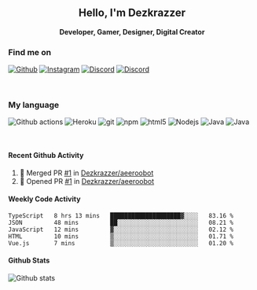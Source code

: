 <h2 align="center"> Hello, I'm Dezkrazzer</h2>
<p align="center"><b>Developer, Gamer, Designer, Digital Creator</b></p>

<h3>Find me on</h3>
<p>
<a href="https://github.com/Dezkrazzer" target="_blank"><img alt="Github" src="https://img.shields.io/badge/GitHub-%2312100E.svg?style=for-the-badge&logo=Github&logoColor=white" /></a>
<a href="https://www.instagram.com/dezkrazzer_/" target="_blank"><img alt="Instagram" src="https://img.shields.io/badge/-instagram-E4405F?style=for-the-badge&logo=instagram&logoColor=white" /></a>
<a href="https://discord.gg/XAN2AJr" target="_blank"><img alt="Discord" src="https://img.shields.io/badge/-Discord-7289DA?style=for-the-badge&logo=discord&logoColor=white" /></a>
<a href="https://www.youtube.com/channel/UCho0s4LYgbs4nqXjwAASjTQ" target="_blank"><img alt="Discord" src="https://img.shields.io/badge/-YouTube-f10707?style=for-the-badge&logo=youtube&logoColor=white" /></a>

</p>

<br />

<h3>My language</h3>
<p>
  <img alt="Github actions" src="https://img.shields.io/badge/-Github_Actions-2088FF?style=flat-square&logo=github-actions&logoColor=white" />
  <img alt="Heroku" src="https://img.shields.io/badge/-Heroku-430098?style=flat-square&logo=heroku&logoColor=white" />
  <img alt="git" src="https://img.shields.io/badge/-Git-F05032?style=flat-square&logo=git&logoColor=white" />
  <img alt="npm" src="https://img.shields.io/badge/-NPM-CB3837?style=flat-square&logo=npm&logoColor=white" />
  <img alt="html5" src="https://img.shields.io/badge/-HTML5-E34F26?style=flat-square&logo=html5&logoColor=white" />
  <img alt="Nodejs" src="https://img.shields.io/badge/-Nodejs-43853d?style=flat-square&logo=Node.js&logoColor=white" />
  <img alt="Java" src="https://img.shields.io/badge/-Javascript-f1c40f?style=flat-square&logo=Javascript&logoColor=white" />
  <img alt="Java" src="https://img.shields.io/badge/-Bootstrap-007396?style=flat-square&logo=Bootstrap&logoColor=white" />
</p>


<br/>

#### Recent Github Activity

<!--START_SECTION:activity-->
1. 🎉 Merged PR [#1](https://github.com//Dezkrazzer/aeeroobot/pull/1) in [Dezkrazzer/aeeroobot](https://github.com//Dezkrazzer/aeeroobot)
2. 💪 Opened PR [#1](https://github.com//Dezkrazzer/aeeroobot/pull/1) in [Dezkrazzer/aeeroobot](https://github.com//Dezkrazzer/aeeroobot)
<!--END_SECTION:activity-->


#### Weekly Code Activity

<!--START_SECTION:waka-->
```text
TypeScript   8 hrs 13 mins   ████████████████████▓░░░░   83.16 % 
JSON         48 mins         ██░░░░░░░░░░░░░░░░░░░░░░░   08.21 % 
JavaScript   12 mins         ▓░░░░░░░░░░░░░░░░░░░░░░░░   02.12 % 
HTML         10 mins         ▒░░░░░░░░░░░░░░░░░░░░░░░░   01.71 % 
Vue.js       7 mins          ▒░░░░░░░░░░░░░░░░░░░░░░░░   01.20 % 
```
<!--END_SECTION:waka-->

#### Github Stats

<img alt="Github stats" src="https://github-readme-stats.vercel.app/api?username=Dezkrazzer&theme=dark&show_icons=true&count_private=true&include_all_commits=true&hide_title=false">

[facebook]: https://facebook.com/waxaranai
[twitter]: https://twitter.com/Waxaranai
[youtube]: https://youtube.com/Waxaranai
[instagram]: https://instagram.com/Waxaranai

